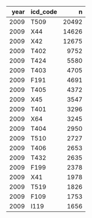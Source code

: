 | year|icd_code |     n|
|----:|:--------|-----:|
| 2009|T509     | 20492|
| 2009|X44      | 14626|
| 2009|X42      | 12675|
| 2009|T402     |  9752|
| 2009|T424     |  5580|
| 2009|T403     |  4705|
| 2009|F191     |  4691|
| 2009|T405     |  4372|
| 2009|X45      |  3547|
| 2009|T401     |  3296|
| 2009|X64      |  3245|
| 2009|T404     |  2950|
| 2009|T510     |  2727|
| 2009|T406     |  2653|
| 2009|T432     |  2635|
| 2009|F199     |  2378|
| 2009|X41      |  1978|
| 2009|T519     |  1826|
| 2009|F109     |  1753|
| 2009|I119     |  1656|
